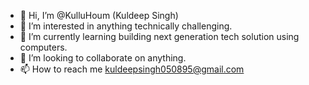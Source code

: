 - 👋 Hi, I’m @KulluHoum (Kuldeep Singh)
- 👀 I’m interested in anything technically challenging.
- 🌱 I’m currently learning building next generation tech solution using computers.
- 💞️ I’m looking to collaborate on anything.
- 📫 How to reach me kuldeepsingh050895@gmail.com

<!---
KulluHoum/KulluHoum is a ✨ special ✨ repository because its `README.md` (this file) appears on your GitHub profile.
You can click the Preview link to take a look at your changes.
--->
